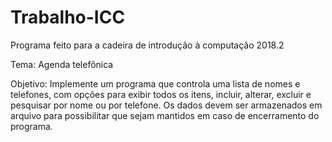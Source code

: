 # Trabalho-ICC

Programa feito para a cadeira de introdução à computação 2018.2

Tema: Agenda telefônica

Objetivo: Implemente um programa que controla uma lista de
nomes e telefones, com opções para exibir todos os itens, incluir, alterar, excluir e
pesquisar por nome ou por telefone. Os dados devem ser armazenados em arquivo
para possibilitar que sejam mantidos em caso de encerramento do programa.
